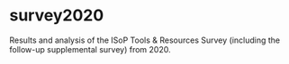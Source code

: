# survey2020
Results and analysis of the ISoP Tools &amp; Resources Survey (including the follow-up supplemental survey) from 2020.
